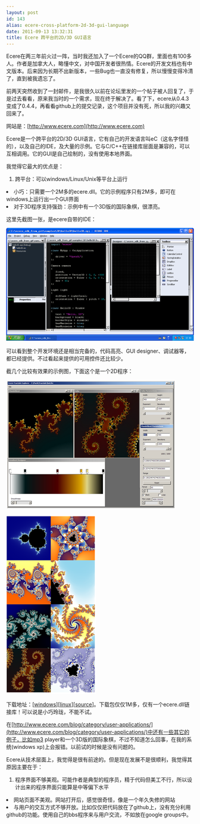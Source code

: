 ```yaml
---
layout: post
id: 143
alias: ecere-cross-platform-2d-3d-gui-language
date: 2011-09-13 13:32:31
title: Ecere 跨平台的2D/3D GUI语言
---
```


Ecere在两三年前火过一阵，当时我还加入了一个Ecere的QQ群，里面也有100多人。作者是加拿大人，略懂中文，对中国开发者很热情。Ecere的开发文档也有中文版本。后来因为长期不出新版本，一些Bug也一直没有修复，所以慢慢变得冷清了，直到被我遗忘了。

前两天突然收到了一封邮件，是我很久以前在论坛里发的一个帖子被人回复了，于是过去看看，原来我当时的一个需求，现在终于解决了。看了下，ecere从0.4.3变成了0.4.4，再看看github上的提交记录，这个项目并没有死，所以我的兴趣又回来了。

网站是：[http://www.ecere.com](http://www.ecere.com)

<span id="more-143"></span>
<p>Ecere是一个跨平台的2D/3D GUI语言，它有自己的开发语言叫eC（这名字怪怪的），以及自己的IDE，及大量的示例。它与C/C++在链接库层面是兼容的，可以互相调用。它的GUI是自己绘制的，没有使用本地界面。

我觉得它最大的优点是：

1.  跨平台：可以windows/Linux/Unix等平台上运行
<li>小巧：只需要一个2M多的ecere.dll。它的示例程序只有2M多，即可在windows上运行出一个GUI界面
<li>对于3D程序支持强劲：示例中有一个3D版的国际象棋，很漂亮。

这里先截图一张，是ecere自带的IDE：

[![image](/user_images/143-1.png "image")](/user_images/143-1.png) 

可以看到整个开发环境还是相当完备的，代码高亮、GUI designer、调试器等，都已经提供。不过看起来提供的可用控件还比较少。

截几个比较有效果的示例图，下面这个是一个2D程序：

[![image](/user_images/143-3.png "image")](/user_images/143-3.png) 

[![image](/user_images/143-5.png "image")](/user_images/143-5.png) 

下载地址：[[windows](http://www.ecere.com/downloads/fractals-0.3.zip)][[linux](http://www.ecere.com/downloads/fractals-0.3.tar.gz)][[source](http://www.ecere.com/downloads/fractals.zip)]。下载包仅仅1M多，仅有一个ecere.dll链接库！可以说是小巧玲珑，不能不试。

在[http://www.ecere.com/blog/category/user-applications/](http://www.ecere.com/blog/category/user-applications/)中还有一些其它的例子，比如mp3 player和一个3D版的国际象棋，不过不知道怎么回事，在我的系统(windows xp)上会报错。以前试的时候是没有问题的。

Ecere从技术层面上，我觉得是很有前途的。但是现在发展不是很顺利，我觉得其原因主要在于：

1.  程序界面不够美观。可能作者是典型的程序员，精于代码但美工不行，所以设计出来的程序界面只能算是中等偏下水平
<li>网站页面不美观。网站打开后，感觉很奇怪，像是一个年久失修的网站
<li>与用户的交互方式不够开放。比如仅仅把代码放在了github上，没有充分利用github的功能。使用自己的bbs程序来与用户交流，不如放在google groups中。
